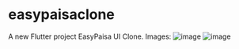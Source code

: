 # easypaisaclone

A new Flutter project EasyPaisa UI Clone.
Images:
![image](https://github.com/user-attachments/assets/33e07728-4815-42ee-9bdc-62b22d8399db)
![image](https://github.com/user-attachments/assets/bfe88d3b-0f54-4545-9aa6-cd5d582e92cd)

 
